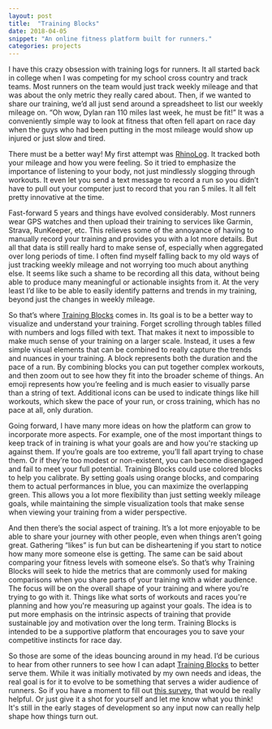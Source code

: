 ```yaml
---
layout: post
title:  "Training Blocks"
date: 2018-04-05
snippet: "An online fitness platform built for runners."
categories: projects
---
```


I have this crazy obsession with training logs for runners. It all started
back in college when I was competing for my school cross country and track
teams. Most runners on the team would just track weekly mileage and that was
about the only metric they really cared about. Then, if we wanted to share
our training, we’d all just send around a spreadsheet to list our weekly
mileage on. “Oh wow, Dylan ran 110 miles last week, he must be fit!” It was a
conveniently simple way to look at fitness that often fell apart on race day
when the guys who had been putting in the most mileage would show up injured
or just slow and tired.

There must be a better way! My first attempt was
[RhinoLog](http://rhino-log.herokuapp.com/). It tracked both your mileage and
how you were feeling. So it tried to emphasize the importance of listening to
your body, not just mindlessly slogging through workouts. It even let you
send a text message to record a run so you didn’t have to pull out your
computer just to record that you ran 5 miles. It all felt pretty innovative at the
time.

Fast-forward 5 years and things have evolved considerably. Most
runners wear GPS watches and then upload their training to services like
Garmin, Strava, RunKeeper, etc. This relieves some of the annoyance of having
to manually record your training and provides you with a lot more details.
But all that data is still really hard to make sense of, especially when
aggregated over long periods of time. I often find myself falling back to my
old ways of just tracking weekly mileage and not worrying too much about
anything else. It seems like such a shame to be recording all this data,
without being able to produce many meaningful or actionable insights from
it. At the very least I’d like to be able to easily identify patterns and
trends in my training, beyond just the changes in weekly mileage.

So that’s where [Training Blocks](http://www.trainingblocks.co/) comes in. Its
goal is to be a better way to visualize and understand your training. Forget
scrolling through tables filled with numbers and logs filled with text. That
makes it next to impossible to make much sense of your training on a larger
scale. Instead, it uses a few simple visual elements that can be combined to
really capture the trends and nuances in your training. A block represents
both the duration and the pace of a run. By combining blocks you can put
together complex workouts, and then zoom out to see how they fit into the
broader scheme of things. An emoji represents how you’re feeling and is much
easier to visually parse than a string of text. Additional icons can be used
to indicate things like hill workouts, which skew the pace of your run, or
cross training, which has no pace at all, only duration.

Going forward, I have many more ideas on how the platform can grow to
incorporate more aspects. For example, one of the most important
things to keep track of in training is what your goals are and how you're
stacking up against them. If you’re goals are too extreme, you’ll fall apart
trying to chase them. Or if they’re too modest or non-existent, you can
become disengaged and fail to meet your full potential. Training Blocks
could use colored blocks to help you calibrate. By setting goals using orange
blocks, and comparing them to actual performances in blue, you can maximize
the overlapping green. This allows you a lot more flexibility than just
setting weekly mileage goals, while maintaining the simple visualization
tools that make sense when viewing your training from a wider perspective.

And then there’s the social aspect of training. It’s a lot more enjoyable to
be able to share your journey with other people, even when things aren’t
going great. Gathering “likes” is fun but can be disheartening if you start
to notice how many more someone else is getting. The same can be said
about comparing your fitness levels with someone else’s. So that’s why
Training Blocks will seek to hide the metrics that are commonly used for
making comparisons when you share parts of your training with a wider
audience. The focus will be on the overall shape of your training and where
you’re trying to go with it. Things like what sorts of workouts and races
you're planning and how you're measuring up against your goals. The idea is to
put more emphasis on the intrinsic aspects of training that provide
sustainable joy and motivation over the long term. Training Blocks is
intended to be a supportive platform that encourages you to save your
competitive instincts for race day.

So those are some of the ideas bouncing around in my head. I’d be curious to
hear from other runners to see how I can adapt [Training
Blocks](http://www.trainingblocks.co/) to better serve them. While it
was initially motivated by my own needs and ideas, the real goal is
for it to evolve to be something that serves a wider audience of runners. So if
you have a moment to fill out [this
survey](https://goo.gl/forms/nPLB2NZNfGoUXZvS2), that would be really
helpful. Or just give it a shot for yourself and let me know what you think!
It's still in the early stages of development so any input now can really
help shape how things turn out.